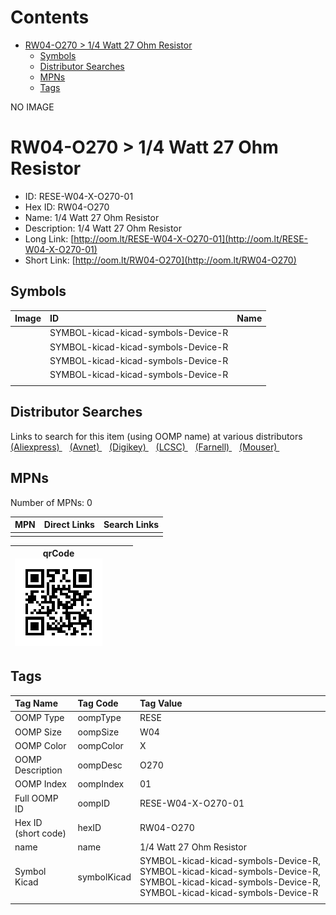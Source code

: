 



Contents
========

* [RW04-O270 > 1/4 Watt 27 Ohm Resistor](#rw04-o270--14-watt-27-ohm-resistor)
	* [Symbols](#symbols)
	* [Distributor Searches](#distributor-searches)
	* [MPNs](#mpns)
	* [Tags](#tags)
  
NO IMAGE  
# RW04-O270 > 1/4 Watt 27 Ohm Resistor

- ID: RESE-W04-X-O270-01
- Hex ID: RW04-O270
- Name: 1/4 Watt 27 Ohm Resistor
- Description: 1/4 Watt 27 Ohm Resistor
- Long Link: [http://oom.lt/RESE-W04-X-O270-01](http://oom.lt/RESE-W04-X-O270-01)
- Short Link: [http://oom.lt/RW04-O270](http://oom.lt/RW04-O270)

## Symbols
  

|Image|ID|Name|
| :--- | :--- | :--- |
|![]()|SYMBOL-kicad-kicad-symbols-Device-R||
|![]()|SYMBOL-kicad-kicad-symbols-Device-R||
|![]()|SYMBOL-kicad-kicad-symbols-Device-R||
|![]()|SYMBOL-kicad-kicad-symbols-Device-R||
||||

## Distributor Searches
  
Links to search for this item (using OOMP name) at various distributors  
[(Aliexpress) ](https://www.aliexpress.com/wholesale?SearchText=11171/4+Watt+27+Ohm+Resistor)&nbsp;&nbsp;&nbsp;[(Avnet) ](https://www.avnet.com/shop/us/search/1/4+Watt+27+Ohm+Resistor)&nbsp;&nbsp;&nbsp;[(Digikey) ](https://www.digikey.co.uk/en/products/result?s=1/4+Watt+27+Ohm+Resistor)&nbsp;&nbsp;&nbsp;[(LCSC) ](https://www.lcsc.com/search?q=1/4+Watt+27+Ohm+Resistor)&nbsp;&nbsp;&nbsp;[(Farnell) ](https://uk.farnell.com/search?st=1/4+Watt+27+Ohm+Resistor)&nbsp;&nbsp;&nbsp;[(Mouser) ](https://www.mouser.com/c/?q=1/4+Watt+27+Ohm+Resistor)&nbsp;&nbsp;&nbsp;
## MPNs
  
Number of MPNs: 0  

|MPN|Direct Links|Search Links|
| :--- | :--- | :--- |
||||
  

|qrCode<br>[![](https://raw.githubusercontent.com/oomlout/oomlout_OOMP_parts_V2/main/RESE/W04/X/O270/01/qrCode_140.png)](https://github.com/oomlout/oomlout_OOMP_parts_V2/tree/main/RESE/W04/X/O270/01/qrCode.png)||||
| :---: | :---: | :---: | :---: |

## Tags
  

|Tag Name|Tag Code|Tag Value|
| :--- | :--- | :--- |
|OOMP Type|oompType|RESE|
|OOMP Size|oompSize|W04|
|OOMP Color|oompColor|X|
|OOMP Description|oompDesc|O270|
|OOMP Index|oompIndex|01|
|Full OOMP ID|oompID|RESE-W04-X-O270-01|
|Hex ID (short code)|hexID|RW04-O270|
|name|name|1/4 Watt 27 Ohm Resistor|
|Symbol Kicad|symbolKicad|SYMBOL-kicad-kicad-symbols-Device-R, SYMBOL-kicad-kicad-symbols-Device-R, SYMBOL-kicad-kicad-symbols-Device-R, SYMBOL-kicad-kicad-symbols-Device-R|
||||
